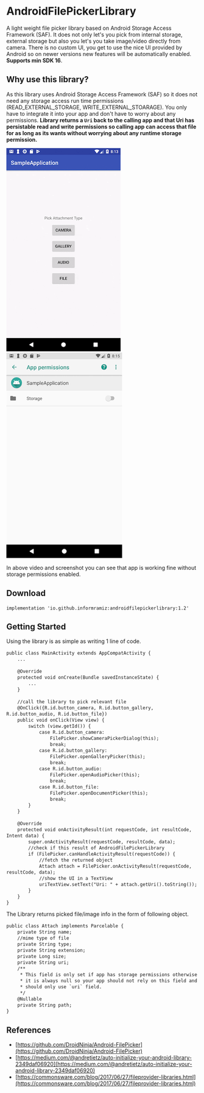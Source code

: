 # AndroidFilePickerLibrary
 A light weight file picker library based on Android Storage Access Framework (SAF). It does not only let's you pick from internal storage, external storage but also you let's you take image/video directly from camera. There is no custom UI, you get to use the nice UI provided by Android so on newer versions new features will be automatically enabled. **Supports min SDK 16**. 
 
## Why use this library?
 
As this library uses Android Storage Access Framework (SAF) so it does not need any storage access run time permissions (READ_EXTERNAL_STORAGE, WRITE_EXTERNAL_STOARAGE). You only have to integrate it into your app and don't have to worry about any permissions. **Library returns a `Uri` back to the calling app and that Uri has persistable read and write permissions so calling app can access that file for as long as its wants without worrying about any runtime storage permission.** 
 
![animation](docs-data/video.gif)    ![permissions-screenshot](docs-data/permissions-screenshot.png)

In above video and screenshot you can see that app is working fine without storage permissions enabled.

## Download
```
implementation 'io.github.informramiz:androidfilepickerlibrary:1.2'
```

## Getting Started

Using the library is as simple as writing 1 line of code. 

```
public class MainActivity extends AppCompatActivity {
   	...
   	
    @Override
    protected void onCreate(Bundle savedInstanceState) {
        ...
    }

	//call the library to pick relevant file
    @OnClick({R.id.button_camera, R.id.button_gallery, R.id.button_audio, R.id.button_file})
    public void onClick(View view) {
        switch (view.getId()) {
            case R.id.button_camera:
                FilePicker.showCameraPickerDialog(this);
                break;
            case R.id.button_gallery:
                FilePicker.openGalleryPicker(this);
                break;
            case R.id.button_audio:
                FilePicker.openAudioPicker(this);
                break;
            case R.id.button_file:
                FilePicker.openDocumentPicker(this);
                break;
        }
    }

    @Override
    protected void onActivityResult(int requestCode, int resultCode, Intent data) {
        super.onActivityResult(requestCode, resultCode, data);
        //check if this result of AndroidFilePickerLibrary
        if (FilePicker.canHandleActivityResult(requestCode)) {
            //fetch the returned object
            Attach attach = FilePicker.onActivityResult(requestCode, resultCode, data);
            //show the UI in a TextView
            uriTextView.setText("Uri: " + attach.getUri().toString());
        }
    }
}
```

The Library returns picked file/image info in the form of following object.

```
public class Attach implements Parcelable {
    private String name;
    //mime type of file
    private String type;
    private String extension;
    private Long size;
    private String uri;
    /**
     * This field is only set if app has storage permissions otherwise
     * it is always null so your app should not rely on this field and
     * should only use `uri` field.
     */
    @Nullable
    private String path;
}
```

## References

- [https://github.com/DroidNinja/Android-FilePicker](https://github.com/DroidNinja/Android-FilePicker)
- [https://medium.com/@andretietz/auto-initialize-your-android-library-2349daf06920](https://medium.com/@andretietz/auto-initialize-your-android-library-2349daf06920)
- [https://commonsware.com/blog/2017/06/27/fileprovider-libraries.html](https://commonsware.com/blog/2017/06/27/fileprovider-libraries.html)